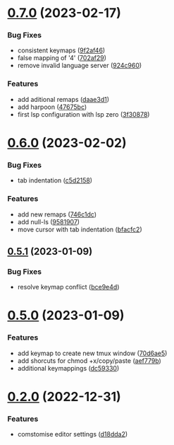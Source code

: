 # [0.7.0](https://github.com/sacklippe/nvim/compare/v0.6.0...v0.7.0) (2023-02-17)


### Bug Fixes

* consistent keymaps ([9f2af46](https://github.com/sacklippe/nvim/commit/9f2af46d01e10a891b18fa1ff585f0157784d0e8))
* false mapping of '<leader>4' ([702af29](https://github.com/sacklippe/nvim/commit/702af29f9398af3f42c44500fc7ad32dec3592b1))
* remove invalid language server ([924c960](https://github.com/sacklippe/nvim/commit/924c960159cb7a5f16e1676d929d0885020c80a2))


### Features

* add aditional remaps ([daae3d1](https://github.com/sacklippe/nvim/commit/daae3d103db6c6a2fcfc560667e335e62bf24601))
* add harpoon ([47675bc](https://github.com/sacklippe/nvim/commit/47675bc0ba241f532d2014dc8198de544eb9bca1))
* first lsp configuration with lsp zero ([3f30878](https://github.com/sacklippe/nvim/commit/3f3087876fa977407f3ee71b2e3e727f1718df9a))



# [0.6.0](https://github.com/sacklippe/nvim/compare/v0.5.1...v0.6.0) (2023-02-02)


### Bug Fixes

* tab indentation ([c5d2158](https://github.com/sacklippe/nvim/commit/c5d21587f6a1ef7de4a559ed09c0457183043823))


### Features

* add new remaps ([746c1dc](https://github.com/sacklippe/nvim/commit/746c1dcc797572e24d7ad2b8d6998ffa80e62e79))
* add null-ls ([9581907](https://github.com/sacklippe/nvim/commit/9581907ee906623bd09396163e174cee233f4b43))
* move cursor with tab indentation ([bfacfc2](https://github.com/sacklippe/nvim/commit/bfacfc2a257d07d7fbb5588c5c4bd5dc1cf55187))



## [0.5.1](https://github.com/sacklippe/nvim/compare/v0.5.0...v0.5.1) (2023-01-09)


### Bug Fixes

* resolve keymap conflict ([bce9e4d](https://github.com/sacklippe/nvim/commit/bce9e4d4a2a8467092bead217a55dbff689e90b4))



# [0.5.0](https://github.com/sacklippe/nvim/compare/v0.2.0...v0.5.0) (2023-01-09)


### Features

* add keymap to create new tmux window ([70d6ae5](https://github.com/sacklippe/nvim/commit/70d6ae51b767a9d566a322c3d75e216a62b6ec8c))
* add shorcuts for chmod +x/copy/paste ([aef779b](https://github.com/sacklippe/nvim/commit/aef779bb1ddcc790a7ad9d09404706b0caf67905))
* additional keymappings ([dc59330](https://github.com/sacklippe/nvim/commit/dc593300de21651f5d0e5638d62b8f245a70a6bf))



# [0.2.0](https://github.com/sacklippe/nvim/compare/v0.1.0...v0.2.0) (2022-12-31)


### Features

* comstomise editor settings ([d18dda2](https://github.com/sacklippe/nvim/commit/d18dda2b87b899bb912b180e3b1fe8812c8e56e4))




